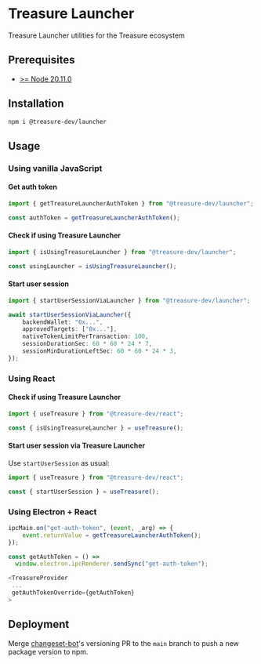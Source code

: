 # Treasure Launcher

Treasure Launcher utilities for the Treasure ecosystem

## Prerequisites

- [>= Node 20.11.0](https://nodejs.org/en)

## Installation

```bash
npm i @treasure-dev/launcher
```

## Usage

### Using vanilla JavaScript

#### Get auth token

```ts
import { getTreasureLauncherAuthToken } from "@treasure-dev/launcher";

const authToken = getTreasureLauncherAuthToken();
```

#### Check if using Treasure Launcher

```ts
import { isUsingTreasureLauncher } from "@treasure-dev/launcher";

const usingLauncher = isUsingTreasureLauncher();
```

#### Start user session

```ts
import { startUserSessionViaLauncher } from "@treasure-dev/launcher";

await startUserSessionViaLauncher({
    backendWallet: "0x...",
    approvedTargets: ["0x..."],
    nativeTokenLimitPerTransaction: 100,
    sessionDurationSec: 60 * 60 * 24 * 7,
    sessionMinDurationLeftSec: 60 * 60 * 24 * 3,
});
```

### Using React

#### Check if using Treasure Launcher

```ts
import { useTreasure } from "@treasure-dev/react";

const { isUsingTreasureLauncher } = useTreasure();
```

#### Start user session via Treasure Launcher

Use `startUserSession` as usual:

```ts
import { useTreasure } from "@treasure-dev/react";

const { startUserSession } = useTreasure();
```

### Using Electron + React

```ts Main.ts
ipcMain.on("get-auth-token", (event, _arg) => {
    event.returnValue = getTreasureLauncherAuthToken();
});
```

```ts Main.tsx
const getAuthToken = () =>
  window.electron.ipcRenderer.sendSync("get-auth-token");

<TreasureProvider
 ...
 getAuthTokenOverride={getAuthToken}
>
```

## Deployment

Merge [changeset-bot](https://github.com/apps/changeset-bot)'s versioning PR to the `main` branch to push a new package version to npm.
